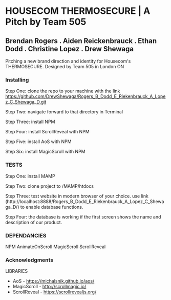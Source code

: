 # HOUSECOM THERMOSECURE  | A Pitch by Team 505
## Brendan Rogers . Aiden Reickenbrauck . Ethan Dodd . Christine Lopez . Drew Shewaga

Pitching a new brand direction and identity for Housecom's THERMOSECURE. Designed by Team 505 in London ON

### Installing

Step One: clone the repo to your machine with the link https://github.com/DrewShewaga/Rogers_B_Dodd_E_Riekenbrauck_A_Lopez_C_Shewaga_D.git

Step Two: navigate forward to that directory in Terminal

Step Three: install NPM

Step Four: install ScrollReveal with NPM

Step Five: install AoS with NPM

Step Six: install MagicScroll with NPM


### TESTS

Step One: install MAMP

Step Two: clone project to /MAMP/htdocs

Step Three: test website in modern browser of your choice. use link (http://localhost:8888/Rogers_B_Dodd_E_Riekenbrauck_A_Lopez_C_Shewaga_D/) to enable database functions.

Step Four: the database is working if the first screen shows the name and description of our product.

### DEPENDANCIES

NPM
AnimateOnScroll
MagicScroll
ScrollReveal

### Acknowledgments

LIBRARIES
* AoS - https://michalsnik.github.io/aos/
* MagicScroll - http://scrollmagic.io/
* ScrollReveal - https://scrollrevealjs.org/
